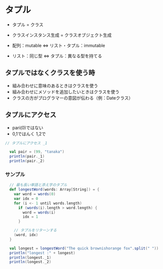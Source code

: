 # タプル 
- タプル = クラス
- クラスインスタンス生成 = クラスオブジェクト生成

- 配列：mutable ⇔ リスト・タプル：immutable
- リスト：同じ型 ⇔ タプル：異なる型を持てる

## タプルではなくクラスを使う時
- 組み合わせに意味のあるときはクラスを使う 
- 組み合わせにメソッドを追加したいときはクラスを使う
- クラスの方がプログラマーの意図が伝わる（例：Dateクラス）

## タプルにアクセス
- pari(0)ではない
- 0,1ではんく 1,2で
```scala
// タプルにアクセス _1

  val pair = (99, "tanaka")
  println(pair._1)
  println(pair._2)
```

### サンプル
```scala
  // 最も長い単語と添え字のタプル
  def longestWord(words: Array[String]) = {
    var word = words(0)
    var idx = 0
    for (i <- 1 until words.length)
      if (words(i).length > word.length) {
        word = words(i)
        idx = 1
      }

    // タプルをリターンする
    (word, idx)
  }

  val longest = longestWord("The quick brownishorange fox".split(" "))
  println("longest :" + longest)
  println(longest._1)
  println(longest._2)
```

